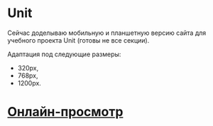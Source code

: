 # Unit
Сейчас доделываю мобильную и планшетную версию сайта для учебного проекта Unit (готовы не все секции).

Адаптация под следующие размеры:
* 320рх,
* 768рх,
* 1200рх.

# [Онлайн-просмотр](https://iva-okkervil.github.io/Unit/)
